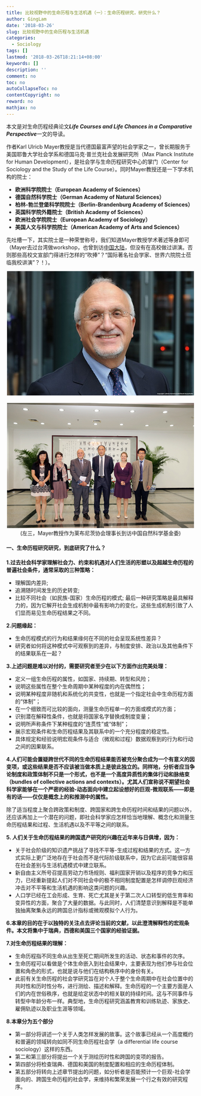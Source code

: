 ```yaml
---
title: 比较视野中的生命历程与生活机遇（一）：生命历程研究，研究什么？
author: GingLam
date: '2018-03-26'
slug: 比较视野中的生命历程与生活机遇
categories:
  - Sociology
tags: []
lastmod: '2018-03-26T18:21:14+08:00'
keywords: []
description: ''
comment: no
toc: no
autoCollapseToc: no
contentCopyright: no
reward: no
mathjax: no
---
```


本文是对生命历程经典论文***Life Courses and Life Chances in a Comparative Perspective***一文的导读。

作者Karl Ulricb Mayer教授是当代德国最富声望的社会学家之一，曾长期服务于美国耶鲁大学社会学系和德国马克·普兰克社会发展研究所（Max Planck Institute for Human Development），是社会学与生命历程研究中心的掌门（Center for Sociology and the Study of the Life Course）。同时Mayer教授还是一下学术机构的院士：

* **欧洲科学院院士（European Academy of Sciences）**
* **德国自然科学院士（German Academy of Natural Sciences）**
* **柏林-勃兰登堡科学院院士（Berlin-Brandenburg Academy of Sciences）**
* **英国科学院外籍院士（British Academy of Sciences）**
* **欧洲社会学院院士（European Academy of Sociology）**
* **美国人文与科学院院士（American Academy of Arts and Sciences）**

先吐槽一下，其实院士是一种荣誉称号，我们知道Mayer教授学术著述等身即可（Mayer去过台湾做workshop，也曾到访[中国大陆](http://www.nsfc.gov.cn/publish/portal0/tab445/info63201.htm)，但没有在高校做过讲演。否则那些高校文宣部门得进行怎样的“吹捧”？“国际著名社会学家、世界六院院士莅临我校讲演”？！）。

<div align=center><img src="https://raw.githubusercontent.com/GingLam/Storage/master/2018.3.26.10.jpg"></div></br>

<div align=center><img src="https://raw.githubusercontent.com/GingLam/Storage/master/2018.3.26.9.jpg"></div>

<div align=center>(左三，Mayer教授作为莱布尼茨协会理事长到访中国自然科学基金委)</div>


#### 一、生命历程研究研究，到底研究了什么？
**1.过去社会科学家理解社会力、约束和机遇对人们生活的形塑以及超越生命历程的普遍社会条件，通常采取的三种策略：**

*   理解国内差异;
*   追溯随时间发生的历史转变;
*   比较不同社会（如民族-国家）生命历程的模式;
最后一种研究策略是最具解释力的，因为它解开社会生成机制中最有影响力的变化，这些生成机制引致了人们显而易见生命历程结果之不同。

**2.问题缘起：**

*   生命历程模式的行为和结果缘何在不同的社会呈现系统性差异？
*   研究者如何将这种模式中可观察到的差异，与制度安排、政治以及其他条件下的结果联系在一起？

**3.上述问题是难以对付的，需要研究者至少在以下方面作出完美处理：**

*   定义一组生命历程的属性，如国家、持续期、转型和风险；
*   说明这些属性在整个生命周期中某种程度的内在偶然性；
*   说明某种程度非随机和系统化的共变性，也就是一个指定社会中生命历程方面的“体制”；
*   在一个细致而可比较的面向，测量生命历程单一的方面或模式的方面；
*   识别潜在解释性条件，也就是将国家名字替换成制度变量；
*   说明所声称条件下某种程度的“连贯性”或“体制”；
*   展示宏观条件和生命历程结果及其联系中的一个充分程度的稳定性。
*   具体规定和经验说明宏观条件与适合（微观和过程）数据观察到的行为和行动之间的因果联系。

**4.人们可能会置疑跨世代不同的生命历程结果能否被充分聚合成为一个有意义的因变项，或这些结果是否不应该被当做本质上是彼此独立的。同样地，分析者应当争论制度和政策体制不只是一个形式，也不是一个高度异质性的集体行动和脉络束（bundles of collective actions and contexts）。尤其人们宣称说不期望社会科学家能够在一个严密的经验-动态面向中建立起设想好的巨观-微观联系——即是有的话——仅仅是概念上的和推测中的属性。**

除了适当程度上聚合跨政策和制度、跨国家和跨生命历程时间和结果的问题以外，还应该再加上一个潜在的问题，即社会科学家应怎样恰当地理解、概念化和测量生命历程结果和过程、生活机遇以及不平等之间的联系。

**5. 人们关于生命历程结果的跨国遗产研究的兴趣在近年来与日俱增，因为：**

*   关于社会阶级的知识遗产挑战了寻找不平等-生成过程和结果的方式。这一方式实际上更广泛地存在于社会而不是代际阶级联系中，因为它此前可能很容易在社会差别与生活机遇模式中建立联系。
*   新自由主义所号召提高劳动力市场规则、福利国家开销以及程序的竞争力和压力，已经重新提起人们对不同社会中的极不相同制度配置是怎样调停巨观经济冲击对不平等和生活机遇的影响这类问题的兴趣。
*   人口学已经在工会形成、生育、死亡尤其是关于第二次人口转型的低生育率和变异性的方面，聚合了大量的数据。与此同时，人们清楚意识到解释是不能单独抽离聚集永远的跨国总计指标或微观模拟个人行为。

**6.本章的目的在于以独特的关注点去评论当前的文献，以此澄清解释性的宏观条件。本文将集中于瑞典，西德和美国三个国家的经验证据。**

**7.对生命历程结果的理解：**

*   生命历程指不同生命从出生至死亡期间所发生的活动、状态和事件的次序。
*   生命历程可以看做是个体生命嵌入到社会结果中，主要表现为他们参与社会位置和角色的形式，也就是说与他们在结构秩序中的身份有关。
*   此前有关生命历程的社会学研究旨在对个人于整个生命周期中在社会位置中的共时性和历时性分布，进行测绘、描述和解释。生命历程的一个主要方面是人们的内在世俗秩序，也就是给定状态中的相关联的持续时间。这与不同事件与转型中年龄分布一样。典型地，生命历程研究涵盖教育和训练轨迹、家族史、雇佣轨迹以及职业生涯等领域。

**8.本章分为五个部分**

*   第一部分将讲述一个关于人类怎样发展的故事。这个故事已经从一个高度概约和普遍的领域转向如同不同生命历程社会学（a differential life course sociology）这样的东西。
*   第二和第三部分将提出一个关于测绘历时性和跨国的变项的报告。
*   第四部分将检查瑞典、德国和美国的制度配置和相应的生命历程体制。
*   第五部分将转向上述章节提出的问题，如分析者是否能预计一个巨观-社会学面向的、跨国生命历程的社会学，来维持和繁荣发展一个行之有效的研究程序。


